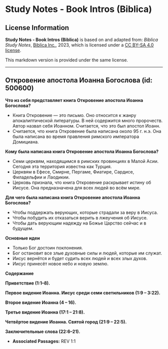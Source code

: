 # Study Notes - Book Intros (Biblica)

## License Information

**Study Notes - Book Intros (Biblica)** is based on and adapted from: _Biblica Study Notes_, [Biblica Inc.](https://www.biblica.com/), 2023, which is licensed under a [CC BY-SA 4.0 license](https://creativecommons.org/licenses/by-sa/4.0/legalcode.en).

This markdown version is provided under the same license.



--------------------------------

## Откровение апостола Иоанна Богослова (id: 500600)

**Что из себя представляет книга** **Откровение апостола Иоанна Богослова?**

* Книга Откровение — это письмо. Оно относится к жанру апокалиптической литературы. В ней содержится много пророчеств. Автор назвал себя Иоанном. Считается, что это был апостол Иоанн.
* Считается, что книга Откровение была написана около 95 г. н.э. Она была написана во время правления римского императора Домициана.

**Кому была написана книга Откровение апостола Иоанна Богослова?**

* Семи церквям, находящимся в римских провинциях в Малой Асии. Сегодня эта территория известна как Турция.
* Церквям в Ефесе, Смирне, Пергаме, Фиатире, Сардисе, Филадельфии и Лаодикии.
* Церковь признала, что книга Откровение раскрывает истину об Иисусе. Она предназначена для всех людей во всём мире.

**Для чего была написана книга Откровение апостола Иоанна Богослова?**

* Чтобы поддержать верующих, которые страдали за веру в Иисуса.
* Чтобы побудить их отказаться верить в лжеучения об Иисусе.
* Чтобы дать верующим надежду на Божье Царство сейчас и в будущем.

**Основные идеи**

* Только Бог достоин поклонения.
* Бог остановит все злые духовные силы и людей, которые им служат.
* Иисус вернётся и будет судить всех людей и всех злых духов.
* Иисус принесёт новое небо и новую землю.

**Содержание**

**Приветствие (1:1–8\).**

**Первое видение Иоанна. Иисус среди семи светильников (1:9 – 3:22\).**

**Второе видение Иоанна (4 ­– 16\).**

**Третье видение Иоанна (17:1 ­– 21:8\).**

**Четвёртое видение Иоанна. Святой город (21:9 – 22:5\).**

**Заключительные слова (22:6–21\).**

* **Associated Passages:** REV 1:1

